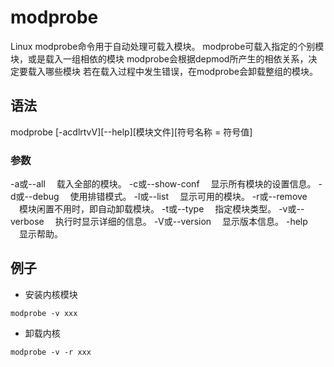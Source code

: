 # modprobe
Linux modprobe命令用于自动处理可载入模块。
modprobe可载入指定的个别模块，或是载入一组相依的模块
modprobe会根据depmod所产生的相依关系，决定要载入哪些模块
若在载入过程中发生错误，在modprobe会卸载整组的模块。

## 语法
modprobe [-acdlrtvV][--help][模块文件][符号名称 = 符号值]

### 参数
-a或--all 　载入全部的模块。
-c或--show-conf 　显示所有模块的设置信息。
-d或--debug 　使用排错模式。
-l或--list 　显示可用的模块。
-r或--remove 　模块闲置不用时，即自动卸载模块。
-t或--type 　指定模块类型。
-v或--verbose 　执行时显示详细的信息。
-V或--version 　显示版本信息。
-help 　显示帮助。

## 例子
- 安装内核模块
```shell
modprobe -v xxx
```

- 卸载内核
```shell
modprobe -v -r xxx
```
